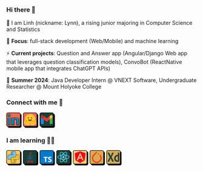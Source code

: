 ### Hi there 👋

<!--
**LynnHaDo/LynnHaDo** is a ✨ _special_ ✨ repository because its `README.md` (this file) appears on your GitHub profile.

Here are some ideas to get you started:

- 🔭 I’m currently working on ...
- 🌱 I’m currently learning ...
- 👯 I’m looking to collaborate on ...
- 🤔 I’m looking for help with ...
- 💬 Ask me about ...
- 📫 How to reach me: ...
- 😄 Pronouns: ...
- ⚡ Fun fact: ...
-->

🌱 I am Linh (nickname: Lynn), a rising junior majoring in Computer Science and Statistics

🔭 **Focus**: full-stack development (Web/Mobile) and machine learning
  
⚡ **Current projects**: Question and Answer app (Angular/Django Web app that leverages question classification models), ConvoBot (ReactNative mobile app that integrates ChatGPT APIs)

📍 **Summer 2024**: Java Developer Intern @ VNEXT Software, Undergraduate Researcher @ Mount Holyoke College

### Connect with me 🔗

<p><a href="https://linkedin.com/in/linh-do-0327371b2/" target="blank"><img align="center" src="images/linkedin.png" alt="Linh Do" height="40" /></a>
<a href="https://huggingface.co/linhdo" target="blank"><img align="center" src="images/hf.png" alt="linhdo" height="40" /></a>
<a href="mailto:do24l@mtholyoke.edu" target="blank"><img align="center" src="images/gmail.png" alt="gmail" height="40"/></a>
</p>


### I am learning 👩‍💻

<p align="left">
  <a href="https://www.python.org" target="_blank"><img src="images/python.png" alt="python" height="40" margin="0 15 0 0"/></a> 
  <a href="https://www.java.com/en/" target="_blank"><img src="images/java.png" alt="java" height="40" margin="0 15 0 0"/></a> 
  <a href="https://www.typescriptlang.org/" target="_blank"><img src="images/typescript.png" alt="typescript" height="40" margin="0 15 0 0"/></a> 
  <a href="https://react.dev/" target="_blank"><img src="images/react.png" alt="reactjs" height="40" margin="0 15 0 0"/></a> 
  <a href="https://angular.io/" target="_blank"><img src="images/angular.png" alt="angular" height="40" margin="0 15 0 0"/></a> 
  <a href="https://pytorch.org" target="_blank"><img src="images/pytorch.png" alt="pytorch" height="40" margin="0 15 0 0"/></a> 
  <a href="https://www.adobe.com/products/xd.html" target="_blank"><img src="images/xd.png" alt="xd" height="40"/></a> 
</p>


